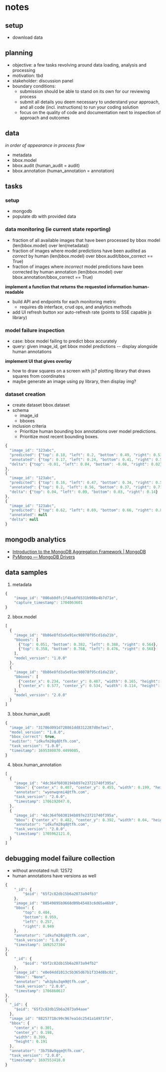 # notes

## setup

- download data

## planning

- objective: a few tasks revolving around data loading, analysis and processing
- motivation: tbd
- stakeholder: discussion panel
- boundary conditions:
  - submission should be able to stand on its own for our reviewing process
  - submit all details you deem necessary to understand your approach, and all code (incl. instructions) to run your coding solution
  - focus on the quality of code and documentation next to inspection of approach and outcomes

## data

*in order of appearance in process flow*

- metadata
- bbox.model
- bbox.audit (human_audit = audit)
- bbox.annotation (human_annotation = annotation)

## tasks

### setup

- mongodb
- populate db with provided data

### data monitoring (ie current state reporting)

- fraction of all available images that have been processed by bbox model (len(bbox.model) over len(metadata))
- fraction of images where model predictions have been audited as *correct* by human (len(bbox.model) over bbox.audit/bbox_correct == True)
- fraction of images where *incorrect* model predictions have been corrected by human annotation (len(bbox.model) over bbox.annotation/bbox_correct == True)

**implement a function that returns the requested information human-readable**

- build API and endpoints for each monitoring metric
  - requires db interface, crud ops, and analytics methods
- add UI refresh button xor auto-refresh rate (points to SSE capable js library)

### model failure inspection

- case: bbox model failing to predict bbox accurately
- query: given image_id, get bbox model predictions -- display alongside human annotations

**implement UI that gives overlay**

- how to draw squares on a screen with js? plotting library that draws squares from coordinates
- maybe generate an image using py library, then display img?

### dataset creation

- create dataset bbox.dataset
- schema
  - image_id
  - bboxes
- inclusion criteria
  - Prioritize human bounding box annotations over model predictions.
  - Prioritize most recent bounding boxes.

```js
{
  "image_id": "123abc",
  "predicted": {"top": 0.18, "left": 0.2, "bottom": 0.49, "right": 0.53},
  "annotated": {"top": 0.17, "left": 0.24, "bottom": 0.41, "right": 0.55},
  "delta": {"top": -0.01, "left": 0.04, "bottom": -0.08, "right": 0.02}
},
{
  "image_id": "123abc",
  "predicted": {"top": 0.16, "left": 0.47, "bottom": 0.34, "right": 0.57},
  "annotated": {"top": 0.2, "left": 0.56, "bottom": 0.37, "right": 0.71},
  "delta": {"top": 0.04, "left": 0.09, "bottom": 0.03, "right": 0.14}
},
{
  "image_id": "123abc",
  "predicted": {"top": 0.62, "left": 0.69, "bottom": 0.66, "right": 0.84},
  "annotated": null
  "delta": null
}
```

## mongodb analytics

- [Introduction to the MongoDB Aggregation Framework | MongoDB](https://www.mongodb.com/developer/products/mongodb/introduction-aggregation-framework/)
- [PyMongo — MongoDB Drivers](https://www.mongodb.com/docs/drivers/pymongo/)

## data samples

1. metadata

```js
{
    "image_id": "000ab0dfc1f4ba6f6531b908e4b7d71e",
    "capture_timestamp": 1704063601
}
```

2. bbox.model

```js
[
  {
    "image_id": "0b86e8fd3a5e91ec98078f95cd1da21b",
    "bboxes": [
      {"top": 0.051, "bottom": 0.382, "left": 0.388, "right": 0.564},
      {"top": 0.358, "bottom": 0.768, "left": 0.476, "right": 0.568}
    ],
    "model_version": "1.0.0"
  },
  {
    "image_id": "0b86e8fd3a5e91ec98078f95cd1da21b",
    "bboxes": [
      {"center_x": 0.234, "center_y": 0.487, "width": 0.165, "height": 0.318},
      {"center_x": 0.577, "center_y": 0.534, "width": 0.114, "height": 0.406}
    ],
    "model_version": "2.0.0"
  }
]
```

3. bbox.human_audit

```js
{
  "image_id": "31786d091d728861dd8312287d0e7ae1",
  "model_version": "1.0.0",
  "bbox_correct": true,
  "auditor": "idkufm28qd@tfh.com",
  "task_version": "1.0.0",
  "timestamp": 1695380870.4499085,
}
```

4. bbox.human_annotation

```js
[
  {
    "image_id": "4dc364f6038194b897e23721740f395a",
    "bbox": {"center_x": 0.407, "center_y": 0.455, "width": 0.199, "height": 0.374},
    "annotator": "wyenwqnmi4@tfh.com",
    "task_version": "2.0.0",
    "timestamp": 1706192047.0,
  },
  {
    "image_id": "4dc364f6038194b897e23721740f395a",
    "bbox": {"center_x": 0.482, "center_y": 0.392, "width": 0.04, "height": 0.61},
    "annotator": "idkufm28qd@tfh.com",
    "task_version": "2.0.0",
    "timestamp": 1705962121.0,
  }
]
```

## debugging model failure collection

- without annotated null: 12572
- human annotations have versions as well

```js
{
    "_id": {
        "$oid": "65f2c82db15b6a2073a94fb3"
    },
    "image_id": "88549895b9668d09b45483c6d65a46b9",
    "bbox": {
        "top": 0.404,
        "bottom": 0.959,
        "left": 0.257,
        "right": 0.949
    },
    "annotator": "idkufm28qd@tfh.com",
    "task_version": "1.0.0",
    "timestamp": 1692527304
},
{
    "_id": {
        "$oid": "65f2c82db15b6a2073a94fb2"
    },
    "image_id": "e0e04dd1013c5b365d67b1f334d8bc02",
    "bbox": "None",
    "annotator": "wh3pku3qm9@tfh.com",
    "task_version": "2.0.0",
    "timestamp": 1706860617
},
{
  "_id": {
    "$oid": "65f2c82db15b6a2073a94aae"
  },
  "image_id": "88257718c99c967ea1dc2541a14971f4",
  "bbox": {
    "center_x": 0.301,
    "center_y": 0.198,
    "width": 0.399,
    "height": 0.191
  },
  "annotator": "3b758w9qqe@tfh.com",
  "task_version": "2.0.0",
  "timestamp": 1697553418.0
}
```
